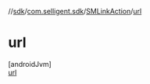 //[sdk](../../../../index.md)/[com.selligent.sdk](../../index.md)/[SMLinkAction](../index.md)/[url](index.md)

# url

[androidJvm]\
[url](index.md)
